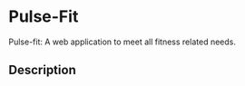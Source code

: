 # Pulse-Fit

Pulse-fit: A web application to meet all fitness related needs.

        


## Description
